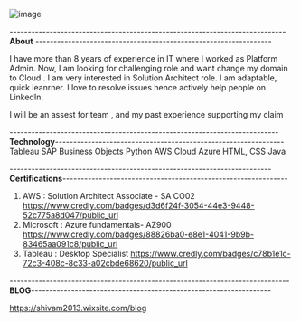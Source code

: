 ![image](https://user-images.githubusercontent.com/97939967/149906919-1c5dffe4-ad96-473d-a2ac-6b685235befb.png) 

----------------------------------------------------------------------------**About** -----------------------------------------------------------------

I have more than 8 years of experience in IT where I worked as Platform Admin. Now, I am looking for challenging role and want change my domain to Cloud . I am very interested in Solution Architect role. I am adaptable, quick leanrner. I love to resolve issues hence actively help people on LinkedIn. 

I will be an assest for team , and my past experience supporting my claim
        
--------------------------------------------------------------------------**Technology**---------------------------------------------------------------
Tableau
SAP Business Objects
Python
AWS Cloud
Azure
HTML, CSS
Java


------------------------------------------------------------------------**Certifications**--------------------------------------------------------------

1) AWS : Solution Architect Associate - SA CO02
     https://www.credly.com/badges/d3d6f24f-3054-44e3-9448-52c775a8d047/public_url
2) Microsoft : Azure fundamentals- AZ900
     https://www.credly.com/badges/88826ba0-e8e1-4041-9b9b-83465aa091c8/public_url
3) Tableau : Desktop Specialist 
     https://www.credly.com/badges/c78b1e1c-72c3-408c-8c33-a02cbde68620/public_url


-----------------------------------------------------------------------------**BLOG**------------------------------------------------------------------

https://shivam2013.wixsite.com/blog

